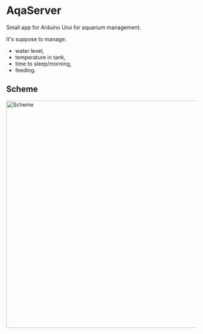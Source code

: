 # AqaServer

Small app for Arduino Uno for aquarium management.

It's suppose to manage:
 - water level,
 - temperature in tank,
 - time to sleep/morning,
 - feeding.

## Scheme

<img src="https://raw.githubusercontent.com/beranm14/AqaServer/master/schema/schema_bb.png" alt="Scheme" style="width: 600px;"/>
